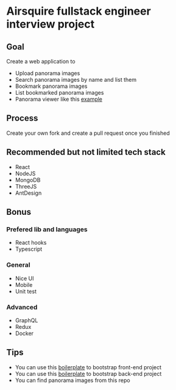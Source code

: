 # Airsquire fullstack engineer interview project

## Goal

Create a web application to 

  - Upload panorama images
  - Search panorama images by name and list them
  - Bookmark panorama images
  - List bookmarked panorama images
  - Panorama viewer like this [example](https://threejs.org/examples/webgl_panorama_equirectangular.html)

## Process 

Create your own fork and create a pull request once you finished 

## Recommended but not limited tech stack

- React
- NodeJS
- MongoDB
- ThreeJS
- AntDesign

## Bonus

### Prefered lib and languages
- React hooks
- Typescript

### General
- Nice UI
- Mobile
- Unit test

### Advanced
- GraphQL
- Redux
- Docker

## Tips

- You can use this [boilerplate](https://github.com/AirGo3D/frontend-boilerplate) to bootstrap front-end project
- You can use this [boilerplate](https://github.com/AirGo3D/nodejs-boilerplate) to bootstrap back-end project
- You can find panorama images from this repo
